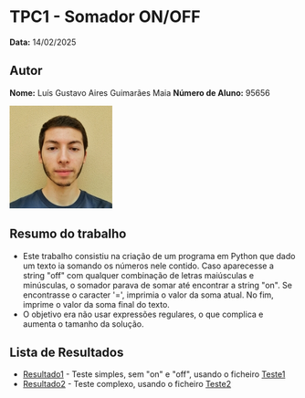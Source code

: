 # TPC1 - Somador ON/OFF

**Data:** 14/02/2025

## Autor
**Nome:** Luís Gustavo Aires Guimarães Maia
**Número de Aluno:** 95656

![Foto do Autor](../foto.jpeg)

## Resumo do trabalho
- Este trabalho consistiu na criação de um programa em Python que dado um texto ia somando os números nele contido. Caso aparecesse a string "off" com qualquer combinação de letras maiúsculas e minúsculas, o somador parava de somar até encontrar a string "on". Se encontrasse o caracter '=', imprimia o valor da soma atual. No fim, imprime o valor da soma final do texto.
- O objetivo era não usar expressões regulares, o que complica e aumenta o tamanho da solução.

## Lista de Resultados
- [Resultado1](resultado1.txt) - Teste simples, sem "on" e "off", usando o ficheiro [Teste1](teste1.txt)
- [Resultado2](resultado2.txt) - Teste complexo, usando o ficheiro [Teste2](teste2.txt)